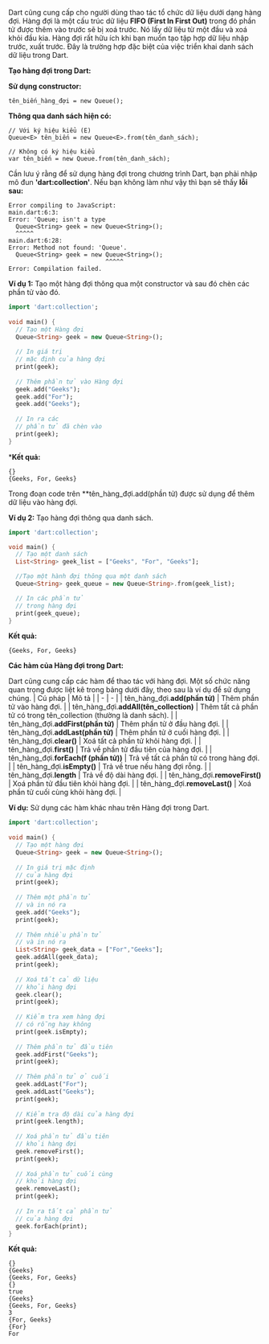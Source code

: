 Dart cũng cung cấp cho người dùng thao tác tổ chức dữ liệu dưới dạng hàng đợi. Hàng đợi là một cấu trúc dữ liệu **FIFO (First In First Out)** trong đó phần tử được thêm vào trước sẽ bị xoá trước. Nó lấy dữ liệu từ một đầu và xoá khỏi đầu kia. Hàng đợi rất hữu ích khi bạn muốn tạo tập hợp dữ liệu nhập trước, xuất trước. Đây là trường hợp đặc biệt của việc triển khai danh sách dữ liệu trong Dart.

**Tạo hàng đợi trong Dart:**

**Sử dụng constructor:**
```
tên_biến_hàng_đợi = new Queue();
```
**Thông qua danh sách hiện có:**
```
// Với ký hiệu kiểu (E)
Queue<E> tên_biến = new Queue<E>.from(tên_danh_sách);

// Không có ký hiệu kiểu
var tên_biến = new Queue.from(tên_danh_sách);
```
Cần lưu ý rằng để sử dụng hàng đợi trong chương trình Dart, bạn phải nhập mô đun **'dart:collection'**. Nếu bạn không làm như vậy thì bạn sẽ thấy **lỗi sau:**
```
Error compiling to JavaScript:
main.dart:6:3:
Error: 'Queue; isn't a type
  Queue<String> geek = new Queue<String>();
  ^^^^^
main.dart:6:28:
Error: Method not found: 'Queue'.
  Queue<String> geek = new Queue<String>();
                           ^^^^^
Error: Compilation failed.
```
**Ví dụ 1:** Tạo một hàng đợi thông qua một constructor và sau đó chèn các phần tử vào đó.
```Dart
import 'dart:collection';
 
void main() {
  // Tạo một Hàng đợi
  Queue<String> geek = new Queue<String>();
   
  // In giá trị
  // mặc định của hàng đợi
  print(geek);
   
  // Thêm phần tử vào Hàng đợi
  geek.add("Geeks");
  geek.add("For");
  geek.add("Geeks");
   
  // In ra các
  // phần tử đã chèn vào
  print(geek);
}
```
***Kết quả:**
```
{} 
{Geeks, For, Geeks}
```
Trong đoạn code trên **tên_hàng_đợi.add(phần tử) được sử dụng để thêm dữ liệu vào hàng đợi.

**Ví dụ 2:** Tạo hàng đợi thông qua danh sách.
```Dart
import 'dart:collection';

void main() {
  // Tạo một danh sách
  List<String> geek_list = ["Geeks", "For", "Geeks"];

  //Tạo một hành đợi thông qua một danh sách
  Queue<String> geek_queue = new Queue<String>.from(geek_list);

  // In các phần tử
  // trong hàng đợi
  print(geek_queue);
}
```
**Kết quả:**
```
{Geeks, For, Geeks}
```
**Các hàm của Hàng đợi trong Dart:**

Dart cũng cung cấp các hàm để thao tác với hàng đợi. Một số chức năng quan trọng được liệt kê trong bảng dưới đây, theo sau là ví dụ để sử dụng chúng.
| Cú pháp | Mô tả |
| - | - |
| tên_hàng_đợi.**add(phần tử)** | Thêm phần tử vào hàng đợi. |
| tên_hàng_đợi.**addAll(tên_collection)** | Thêm tất cả phần tử có trong tên_collection (thường là danh sách). |
| tên_hàng_đợi.**addFirst(phần tử)** | Thêm phần tử ở đầu hàng đợi. |
| tên_hàng_đợi.**addLast(phần tử)** | Thêm phần tử ở cuối hàng đợi. |
| tên_hàng_đợi.**clear()** | Xoá tất cả phần tử khỏi hàng đợi. |
| tên_hàng_đợi.**first()** | Trả về phần tử đầu tiên của hàng đợi. |
| tên_hàng_đợi.**forEach(f (phần tử))** | Trả về tất cả phần tử có trong hàng đợi. |
| tên_hàng_đợi.**isEmpty()** | Trả về true nếu hàng đợi rỗng. |
| tên_hàng_đợi.**length** | Trả về độ dài hàng đợi. |
| tên_hàng_đợi.**removeFirst()** | Xoá phần tử đầu tiên khỏi hàng đợi. |
| tên_hàng_đợi.**removeLast()** | Xoá phần tử cuối cùng khỏi hàng đợi. |

**Ví dụ:** Sử dụng các hàm khác nhau trên Hàng đợi trong Dart.
```Dart
import 'dart:collection';
 
void main() {
  // Tạo một hàng đợi
  Queue<String> geek = new Queue<String>();
   
  // In giá trị mặc định
  // của hàng đợi
  print(geek);
   
  // Thêm một phần tử
  // và in nó ra
  geek.add("Geeks");
  print(geek);
   
  // Thêm nhiều phần tử
  // và in nó ra
  List<String> geek_data = ["For","Geeks"];
  geek.addAll(geek_data);
  print(geek);
   
  // Xoá tất cả dữ liệu
  // khỏi hàng đợi
  geek.clear();
  print(geek);
   
  // Kiểm tra xem hàng đợi
  // có rỗng hay không
  print(geek.isEmpty);
   
  // Thêm phần tử đầu tiên
  geek.addFirst("Geeks");
  print(geek);
   
  // Thêm phần tử ở cuối
  geek.addLast("For");
  geek.addLast("Geeks");
  print(geek);
     
  // Kiểm tra độ dài của hàng đợi
  print(geek.length);
   
  // Xoá phần tử đầu tiên
  // khỏi hàng đợi
  geek.removeFirst();
  print(geek);
   
  // Xoá phần tử cuối cùng
  // khỏi hàng đợi
  geek.removeLast();
  print(geek);
   
  // In ra tất cả phần tử
  // của hàng đợi
  geek.forEach(print);
}
```
**Kết quả:**
```
{}
{Geeks}
{Geeks, For, Geeks}
{}
true
{Geeks}
{Geeks, For, Geeks}
3
{For, Geeks}
{For}
For
```